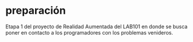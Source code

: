 # preparación

Etapa 1 del proyecto de Realidad Aumentada del LAB101 en donde se busca poner en contacto a los programadores con los problemas venideros.
